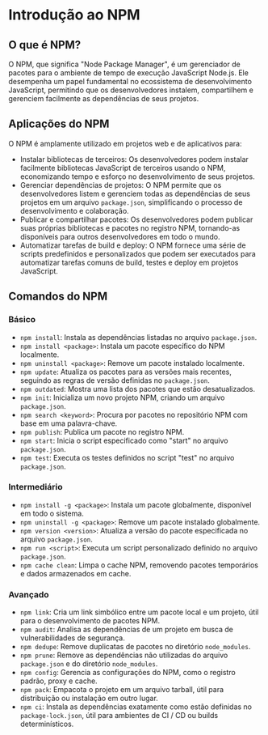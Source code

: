 # Introdução ao NPM

## O que é NPM?

O NPM, que significa "Node Package Manager", é um gerenciador de pacotes para o ambiente de tempo de execução JavaScript Node.js. Ele desempenha um papel fundamental no ecossistema de desenvolvimento JavaScript, permitindo que os desenvolvedores instalem, compartilhem e gerenciem facilmente as dependências de seus projetos.

## Aplicações do NPM

O NPM é amplamente utilizado em projetos web e de aplicativos para:

- Instalar bibliotecas de terceiros: Os desenvolvedores podem instalar facilmente bibliotecas JavaScript de terceiros usando o NPM, economizando tempo e esforço no desenvolvimento de seus projetos. <br>
- Gerenciar dependências de projetos: O NPM permite que os desenvolvedores listem e gerenciem todas as dependências de seus projetos em um arquivo `package.json`, simplificando o processo de desenvolvimento e colaboração.<br>
- Publicar e compartilhar pacotes: Os desenvolvedores podem publicar suas próprias bibliotecas e pacotes no registro NPM, tornando-as disponíveis para outros desenvolvedores em todo o mundo.<br>
- Automatizar tarefas de build e deploy: O NPM fornece uma série de scripts predefinidos e personalizados que podem ser executados para automatizar tarefas comuns de build, testes e deploy em projetos JavaScript.

## Comandos do NPM

### Básico

- `npm install`: Instala as dependências listadas no arquivo `package.json`.<br>
- `npm install <package>`: Instala um pacote específico do NPM localmente.<br>
- `npm uninstall <package>`: Remove um pacote instalado localmente.<br>
- `npm update`: Atualiza os pacotes para as versões mais recentes, seguindo as regras de versão definidas no `package.json`.<br>
- `npm outdated`: Mostra uma lista dos pacotes que estão desatualizados.<br>
- `npm init`: Inicializa um novo projeto NPM, criando um arquivo `package.json`.<br>
- `npm search <keyword>`: Procura por pacotes no repositório NPM com base em uma palavra-chave.<br>
- `npm publish`: Publica um pacote no registro NPM.<br>
- `npm start`: Inicia o script especificado como "start" no arquivo `package.json`.<br>
- `npm test`: Executa os testes definidos no script "test" no arquivo `package.json`.

### Intermediário

- `npm install -g <package>`: Instala um pacote globalmente, disponível em todo o sistema.<br>
- `npm uninstall -g <package>`: Remove um pacote instalado globalmente.<br>
- `npm version <version>`: Atualiza a versão do pacote especificada no arquivo `package.json`.<br>
- `npm run <script>`: Executa um script personalizado definido no arquivo `package.json`.<br>
- `npm cache clean`: Limpa o cache NPM, removendo pacotes temporários e dados armazenados em cache.

### Avançado

- `npm link`: Cria um link simbólico entre um pacote local e um projeto, útil para o desenvolvimento de pacotes NPM.<br>
- `npm audit`: Analisa as dependências de um projeto em busca de vulnerabilidades de segurança.<br>
- `npm dedupe`: Remove duplicatas de pacotes no diretório `node_modules`.<br>
- `npm prune`: Remove as dependências não utilizadas do arquivo `package.json` e do diretório `node_modules`.<br>
- `npm config`: Gerencia as configurações do NPM, como o registro padrão, proxy e cache.<br>
- `npm pack`: Empacota o projeto em um arquivo tarball, útil para distribuição ou instalação em outro lugar.<br>
- `npm ci`: Instala as dependências exatamente como estão definidas no `package-lock.json`, útil para ambientes de CI / CD ou builds determinísticos.
